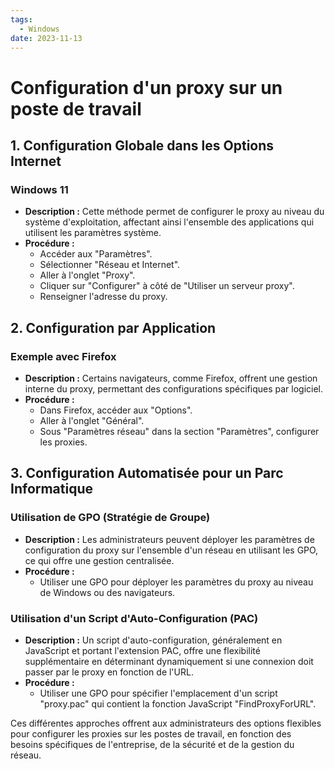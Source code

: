 ```yaml
---
tags:
  - Windows
date: 2023-11-13
---
```

# Configuration d'un proxy sur un poste de travail

## 1. Configuration Globale dans les Options Internet

### Windows 11

- **Description :** Cette méthode permet de configurer le proxy au niveau du système d'exploitation, affectant ainsi l'ensemble des applications qui utilisent les paramètres système.
- **Procédure :**
    - Accéder aux "Paramètres".
    - Sélectionner "Réseau et Internet".
    - Aller à l'onglet "Proxy".
    - Cliquer sur "Configurer" à côté de "Utiliser un serveur proxy".
    - Renseigner l'adresse du proxy.

## 2. Configuration par Application

### Exemple avec Firefox

- **Description :** Certains navigateurs, comme Firefox, offrent une gestion interne du proxy, permettant des configurations spécifiques par logiciel.
- **Procédure :**
    - Dans Firefox, accéder aux "Options".
    - Aller à l'onglet "Général".
    - Sous "Paramètres réseau" dans la section "Paramètres", configurer les proxies.

## 3. Configuration Automatisée pour un Parc Informatique

### Utilisation de GPO (Stratégie de Groupe)

- **Description :** Les administrateurs peuvent déployer les paramètres de configuration du proxy sur l'ensemble d'un réseau en utilisant les GPO, ce qui offre une gestion centralisée.
- **Procédure :**
    - Utiliser une GPO pour déployer les paramètres du proxy au niveau de Windows ou des navigateurs.

### Utilisation d'un Script d'Auto-Configuration (PAC)

- **Description :** Un script d'auto-configuration, généralement en JavaScript et portant l'extension PAC, offre une flexibilité supplémentaire en déterminant dynamiquement si une connexion doit passer par le proxy en fonction de l'URL.
- **Procédure :**
    - Utiliser une GPO pour spécifier l'emplacement d'un script "proxy.pac" qui contient la fonction JavaScript "FindProxyForURL".

Ces différentes approches offrent aux administrateurs des options flexibles pour configurer les proxies sur les postes de travail, en fonction des besoins spécifiques de l'entreprise, de la sécurité et de la gestion du réseau.